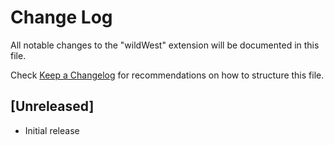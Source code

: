 # Change Log

All notable changes to the "wildWest" extension will be documented in this file.

Check [Keep a Changelog](http://keepachangelog.com/) for recommendations on how to structure this file.

## [Unreleased]

- Initial release
